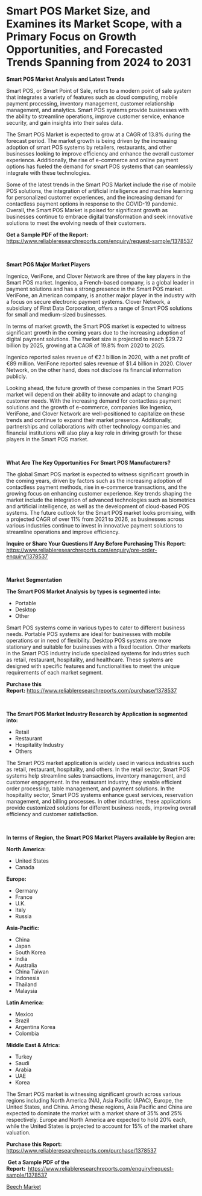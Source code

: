 <p><h1>Smart POS Market Size, and Examines its Market Scope, with a Primary Focus on Growth Opportunities, and Forecasted Trends Spanning from 2024 to 2031</h1></p><p><strong>Smart POS Market Analysis and Latest Trends</strong></p>
<p><p>Smart POS, or Smart Point of Sale, refers to a modern point of sale system that integrates a variety of features such as cloud computing, mobile payment processing, inventory management, customer relationship management, and analytics. Smart POS systems provide businesses with the ability to streamline operations, improve customer service, enhance security, and gain insights into their sales data.</p><p>The Smart POS Market is expected to grow at a CAGR of 13.8% during the forecast period. The market growth is being driven by the increasing adoption of smart POS systems by retailers, restaurants, and other businesses looking to improve efficiency and enhance the overall customer experience. Additionally, the rise of e-commerce and online payment options has fueled the demand for smart POS systems that can seamlessly integrate with these technologies.</p><p>Some of the latest trends in the Smart POS Market include the rise of mobile POS solutions, the integration of artificial intelligence and machine learning for personalized customer experiences, and the increasing demand for contactless payment options in response to the COVID-19 pandemic. Overall, the Smart POS Market is poised for significant growth as businesses continue to embrace digital transformation and seek innovative solutions to meet the evolving needs of their customers.</p></p>
<p><strong>Get a Sample PDF of the Report:&nbsp;</strong> <a href="https://www.reliableresearchreports.com/enquiry/request-sample/1378537">https://www.reliableresearchreports.com/enquiry/request-sample/1378537</a></p>
<p>&nbsp;</p>
<p><strong>Smart POS Major Market Players</strong></p>
<p><p>Ingenico, VeriFone, and Clover Network are three of the key players in the Smart POS market. Ingenico, a French-based company, is a global leader in payment solutions and has a strong presence in the Smart POS market. VeriFone, an American company, is another major player in the industry with a focus on secure electronic payment systems. Clover Network, a subsidiary of First Data Corporation, offers a range of Smart POS solutions for small and medium-sized businesses.</p><p>In terms of market growth, the Smart POS market is expected to witness significant growth in the coming years due to the increasing adoption of digital payment solutions. The market size is projected to reach $29.72 billion by 2025, growing at a CAGR of 19.8% from 2020 to 2025.</p><p>Ingenico reported sales revenue of €2.1 billion in 2020, with a net profit of €89 million. VeriFone reported sales revenue of $1.4 billion in 2020. Clover Network, on the other hand, does not disclose its financial information publicly.</p><p>Looking ahead, the future growth of these companies in the Smart POS market will depend on their ability to innovate and adapt to changing customer needs. With the increasing demand for contactless payment solutions and the growth of e-commerce, companies like Ingenico, VeriFone, and Clover Network are well-positioned to capitalize on these trends and continue to expand their market presence. Additionally, partnerships and collaborations with other technology companies and financial institutions will also play a key role in driving growth for these players in the Smart POS market.</p></p>
<p>&nbsp;</p>
<p><strong>What Are The Key Opportunities For Smart POS Manufacturers?</strong></p>
<p><p>The global Smart POS market is expected to witness significant growth in the coming years, driven by factors such as the increasing adoption of contactless payment methods, rise in e-commerce transactions, and the growing focus on enhancing customer experience. Key trends shaping the market include the integration of advanced technologies such as biometrics and artificial intelligence, as well as the development of cloud-based POS systems. The future outlook for the Smart POS market looks promising, with a projected CAGR of over 11% from 2021 to 2026, as businesses across various industries continue to invest in innovative payment solutions to streamline operations and improve efficiency.</p></p>
<p><strong>Inquire or Share Your Questions If Any Before Purchasing This Report:</strong> <a href="https://www.reliableresearchreports.com/enquiry/pre-order-enquiry/1378537">https://www.reliableresearchreports.com/enquiry/pre-order-enquiry/1378537</a></p>
<p>&nbsp;</p>
<p><strong>Market Segmentation</strong></p>
<p><strong>The Smart POS Market Analysis by types is segmented into:</strong></p>
<p><ul><li>Portable</li><li>Desktop</li><li>Other</li></ul></p>
<p><p>Smart POS systems come in various types to cater to different business needs. Portable POS systems are ideal for businesses with mobile operations or in need of flexibility. Desktop POS systems are more stationary and suitable for businesses with a fixed location. Other markets in the Smart POS industry include specialized systems for industries such as retail, restaurant, hospitality, and healthcare. These systems are designed with specific features and functionalities to meet the unique requirements of each market segment.</p></p>
<p><strong>Purchase this Report:&nbsp;</strong><a href="https://www.reliableresearchreports.com/purchase/1378537">https://www.reliableresearchreports.com/purchase/1378537</a></p>
<p>&nbsp;</p>
<p><strong>The Smart POS Market Industry Research by Application is segmented into:</strong></p>
<p><ul><li>Retail</li><li>Restaurant</li><li>Hospitality Industry</li><li>Others</li></ul></p>
<p><p>The Smart POS market application is widely used in various industries such as retail, restaurant, hospitality, and others. In the retail sector, Smart POS systems help streamline sales transactions, inventory management, and customer engagement. In the restaurant industry, they enable efficient order processing, table management, and payment solutions. In the hospitality sector, Smart POS systems enhance guest services, reservation management, and billing processes. In other industries, these applications provide customized solutions for different business needs, improving overall efficiency and customer satisfaction.</p></p>
<p>&nbsp;</p>
<p><strong>In terms of Region, the Smart POS Market Players available by Region are:</strong></p>
<p>
    <p> <strong> North America: </strong>
        <ul>
            <li>United States</li>
            <li>Canada</li>
        </ul>
        </p> 
    <p> <strong> Europe: </strong>
        <ul>
            <li>Germany</li>
            <li>France</li>
            <li>U.K.</li>
            <li>Italy</li>
            <li>Russia</li>
        </ul>
        </p> 
    <p> <strong> Asia-Pacific: </strong>
        <ul>
            <li>China</li>
            <li>Japan</li>
            <li>South Korea</li>
            <li>India</li>
            <li>Australia</li>
            <li>China Taiwan</li>
            <li>Indonesia</li>
            <li>Thailand</li>
            <li>Malaysia</li>
        </ul>
        </p> 
    <p> <strong> Latin America: </strong>
        <ul>
            <li>Mexico</li>
            <li>Brazil</li>
            <li>Argentina Korea</li>
            <li>Colombia</li>
        </ul>
        </p> 
    <p> <strong> Middle East & Africa: </strong>
        <ul>
            <li>Turkey</li>
            <li>Saudi</li>
            <li>Arabia</li>
            <li>UAE</li>
            <li>Korea</li>
        </ul>
    </p>
    </p>
<p><p>The Smart POS market is witnessing significant growth across various regions including North America (NA), Asia Pacific (APAC), Europe, the United States, and China. Among these regions, Asia Pacific and China are expected to dominate the market with a market share of 35% and 25% respectively. Europe and North America are expected to hold 20% each, while the United States is projected to account for 15% of the market share valuation.</p></p>
<p><strong>Purchase this Report: </strong><a href="https://www.reliableresearchreports.com/purchase/1378537">https://www.reliableresearchreports.com/purchase/1378537</a></p>
<p>&nbsp;<strong>Get a Sample PDF of the Report:&nbsp;&nbsp;</strong><a href="https://www.reliableresearchreports.com/enquiry/request-sample/1378537">https://www.reliableresearchreports.com/enquiry/request-sample/1378537</a></p>
<p><strong></strong></p>
<p><p><a href="https://five-trouble-98a.notion.site/Beech-Market-Analysis-and-Market-Size-Global-Industry-Overview-Market-Segmentation-and-Forecast-2-6bb84b40b43d491b84323164fa0f72ef">Beech Market</a></p></p>